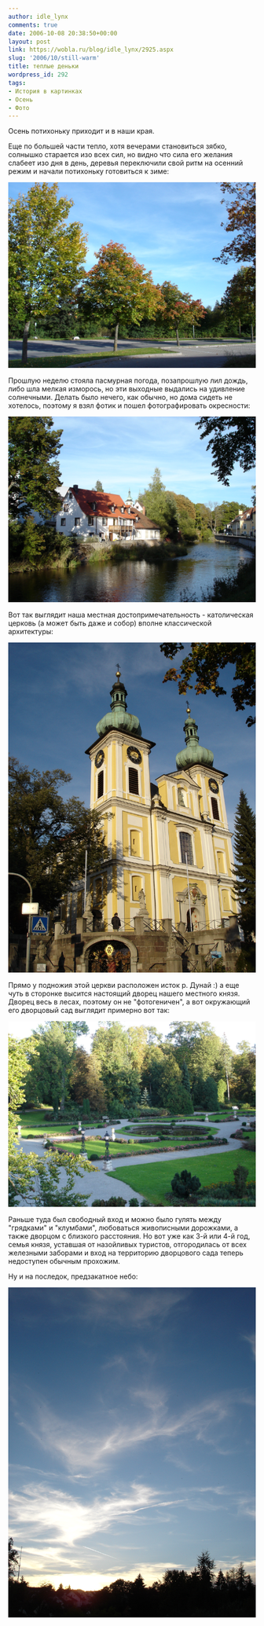 ```yaml
---
author: idle_lynx
comments: true
date: 2006-10-08 20:38:50+00:00
layout: post
link: https://wobla.ru/blog/idle_lynx/2925.aspx
slug: '2006/10/still-warm'
title: теплые деньки
wordpress_id: 292
tags:
- История в картинках
- Осень
- Фото
---
```


Осень потихоньку приходит и в наши края.

Еще по большей части тепло, хотя вечерами становиться зябко, солнышко старается изо всех сил, но видно что сила его желания слабеет изо дня в день, деревья переключили свой ритм на осенний режим и начали потихоньку готовиться к зиме:

![Autumn, but still warm](images/2006/10/DSC07393.JPG)

Прошлую неделю стояла пасмурная погода, позапрошлую лил дождь, либо шла мелкая изморось, но эти выходные выдались на удивление солнечными. Делать было нечего, как обычно, но дома сидеть не хотелось, поэтому я взял фотик и пошел фотографировать окресности:

![Autumn, but still warm](images/2006/10/DSC07404.JPG)

Вот так выглядит наша местная достопримечательность - католическая церковь (а может быть даже и собор) вполне классической архитектуры:

![Donaueschingen - Church](images/2006/10/DSC07415.JPG)

Прямо у подножия этой церкви расположен исток р. Дунай :) а еще чуть в сторонке высится настоящий дворец нашего местного князя. Дворец весь в лесах, поэтому он не "фотогеничен", а вот окружающий его дворцовый сад выглядит примерно вот так:

![Donaueschingen - Castle garden](images/2006/10/DSC07420.JPG)

Раньше туда был свободный вход и можно было гулять между "грядками" и "клумбами", любоваться живописными дорожками, а также дворцом с близкого расстояния. Но вот уже как 3-й или 4-й год, семья князя, уставшая от назойливых туристов, отгородилась от всех железными заборами и вход на территорию дворцового сада теперь недоступен обычным прохожим.

Ну и на последок, предзакатное небо:

![Sky](images/2006/10/DSC07448.JPG)
